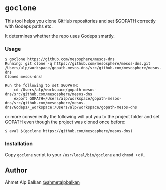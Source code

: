 # `goclone`

This tool helps you clone GitHub repositories and set $GOPATH correctly
with Godeps paths etc.

It determines whether the repo uses Godeps smartly.

### Usage
```
$ goclone https://github.com/mesosphere/mesos-dns
Running: git clone -q https://github.com/mesosphere/mesos-dns.git /Users/alp/workspace/gopath-mesos-dns/src/github.com/mesosphere/mesos-dns
Cloned mesos-dns!

Run the following to set $GOPATH:
    cd /Users/alp/workspace/gopath-mesos-dns/src/github.com/mesosphere/mesos-dns
    export GOPATH=/Users/alp/workspace/gopath-mesos-dns/src/github.com/mesosphere/mesos-dns/Godeps/_workspace:/Users/alp/workspace/gopath-mesos-dns
```

or more conveniently the following will put you to the project folder and set GOPATH even though the project was cloned once before:

```
$ eval $(goclone https://github.com/mesosphere/mesos-dns)
```

### Installation

Copy `goclone` script to your `/usr/local/bin/goclone` and `chmod +x` it.

## Author

Ahmet Alp Balkan [@ahmetalpbalkan](https://github.com/ahmetalpbalkan)
